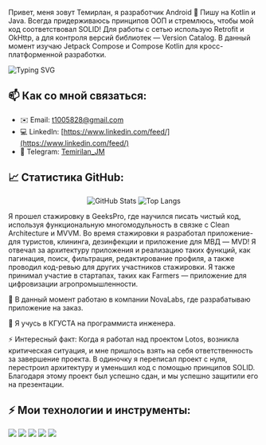 Привет, меня зовут Темирлан, я разработчик Android 👋 Пишу на Kotlin и Java. Всегда придерживаюсь принципов ООП и стремлюсь, чтобы мой код соответствовал SOLID! Для работы с сетью использую Retrofit и OkHttp, а для контроля версий библиотек — Version Catalog. В данный момент изучаю Jetpack Compose и Compose Kotlin для кросс-платформенной разработки.

![Typing SVG](https://readme-typing-svg.herokuapp.com?color=%2336BCF7&lines=Добро+пожаловать+на+мой+GitHub+профиль!;Я+мобильный+разработчик;Люблю+изучать+новые+технологии)


## 📫 Как со мной связаться:
- ✉️ Email: [t1005828@gmail.com](t1005828@gmail.com)
- 💻 LinkedIn: [https://www.linkedin.com/feed/](https://www.linkedin.com/feed/)
- 💬 Telegram: [Temirilan_JM](https://t.me/Temirlan_JM)

## 📈 Статистика GitHub:
<div align="center">
  <img src="https://github-readme-stats.vercel.app/api?username=TimaTostokov&show_icons=true&theme=tokyonight&hide_border=true" alt="GitHub Stats" />
<!--   <img src="https://github-readme-streak-stats.herokuapp.com/?user=TimaTostokov&theme=tokyonight&hide_border=true" alt="GitHub Streak" /> -->
  <img src="https://github-readme-stats.vercel.app/api/top-langs/?username=TimaTostokov&layout=compact&theme=tokyonight&hide_border=true" alt="Top Langs" />
</div>


Я прошел стажировку в GeeksPro, где научился писать чистый код, используя функциональную многомодульность в связке с Clean Architecture и MVVM. Во время стажировки я разработал приложение-для туристов, клининга, дезинфекции и приложение для МВД — MVD! Я отвечал за архитектуру приложения и реализацию таких функций, как пагинация, поиск, фильтрация, редактирование профиля, а также проводил код-ревью для других участников стажировки. Я также принимал участие в стартапах, таких как Farmers — приложение для цифровизации агропромышленности.

🔭 В данный момент работаю в компании NovaLabs, где разрабатываю приложение на заказ.

🌱 Я учусь в КГУСТА на программиста инженера.

⚡ Интересный факт: Когда я работал над проектом Lotos, возникла критическая ситуация, и мне пришлось взять на себя ответственность за завершение проекта. В одиночку я переписал проект с нуля, перестроил архитектуру и уменьшил код с помощью принципов SOLID. Благодаря этому проект был успешно сдан, и мы успешно защитили его на презентации.

## ⚡ Мои технологии и инструменты:
<p>
  <img src="https://img.shields.io/badge/Kotlin-%230095D5.svg?style=for-the-badge&logo=kotlin&logoColor=white" />
  <img src="https://img.shields.io/badge/Python-%2314354C.svg?style=for-the-badge&logo=python&logoColor=white" />
  <img src="https://img.shields.io/badge/Android_Studio-%233DDC84.svg?style=for-the-badge&logo=android-studio&logoColor=white" />
  <img src="https://img.shields.io/badge/Git-%23F05033.svg?style=for-the-badge&logo=git&logoColor=white" />
  <img src="https://img.shields.io/badge/Docker-%232496ED.svg?style=for-the-badge&logo=docker&logoColor=white" />
</p>

